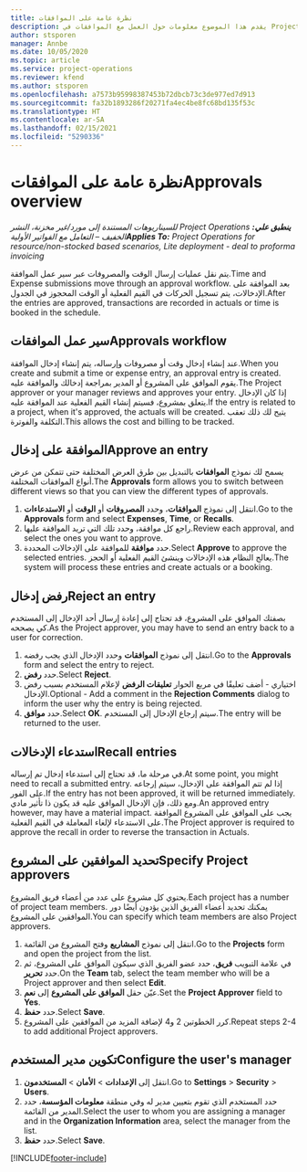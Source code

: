 ```yaml
---
title: نظرة عامة على الموافقات
description: يقدم هذا الموضوع معلومات حول العمل مع الموافقات في Project Operations.
author: stsporen
manager: Annbe
ms.date: 10/05/2020
ms.topic: article
ms.service: project-operations
ms.reviewer: kfend
ms.author: stsporen
ms.openlocfilehash: a7573b95998387453b72dbcb73c3de977ed7d913
ms.sourcegitcommit: fa32b1893286f20271fa4ec4be8fc68bd135f53c
ms.translationtype: HT
ms.contentlocale: ar-SA
ms.lasthandoff: 02/15/2021
ms.locfileid: "5290336"
---
```

# <a name="approvals-overview"></a><span data-ttu-id="5ff59-103">نظرة عامة على الموافقات</span><span class="sxs-lookup"><span data-stu-id="5ff59-103">Approvals overview</span></span>

<span data-ttu-id="5ff59-104">_**ينطبق علي:** ‏‫Project Operations للسيناريوهات المستندة إلى مورد/غير مخزنة‬، ‏‫النشر الخفيف – التعامل مع الفواتير الأولية‬_</span><span class="sxs-lookup"><span data-stu-id="5ff59-104">_**Applies To:** Project Operations for resource/non-stocked based scenarios, Lite deployment - deal to proforma invoicing_</span></span>

<span data-ttu-id="5ff59-105">يتم نقل عمليات إرسال الوقت والمصروفات عبر سير عمل الموافقة.</span><span class="sxs-lookup"><span data-stu-id="5ff59-105">Time and Expense submissions move through an approval workflow.</span></span> <span data-ttu-id="5ff59-106">بعد الموافقة على الإدخالات، يتم تسجيل الحركات في القيم الفعلية أو الوقت المحجوز في الجدول.</span><span class="sxs-lookup"><span data-stu-id="5ff59-106">After the entries are approved, transactions are recorded in actuals or time is booked in the schedule.</span></span>

## <a name="approvals-workflow"></a><span data-ttu-id="5ff59-107">سير عمل الموافقات</span><span class="sxs-lookup"><span data-stu-id="5ff59-107">Approvals workflow</span></span>
<span data-ttu-id="5ff59-108">عند إنشاء إدخال وقت أو مصروفات وإرساله، يتم إنشاء إدخال الموافقة.</span><span class="sxs-lookup"><span data-stu-id="5ff59-108">When you create and submit a time or expense entry, an approval entry is created.</span></span> <span data-ttu-id="5ff59-109">يقوم الموافق على المشروع أو المدير بمراجعة إدخالك والموافقة عليه.</span><span class="sxs-lookup"><span data-stu-id="5ff59-109">The Project approver or your manager reviews and approves your entry.</span></span> <span data-ttu-id="5ff59-110">إذا كان الإدخال يتعلق بمشروع، فسيتم إنشاء القيم الفعلية عند الموافقة عليه.</span><span class="sxs-lookup"><span data-stu-id="5ff59-110">If the entry is related to a project, when it's approved, the actuals will be created.</span></span> <span data-ttu-id="5ff59-111">يتيح لك ذلك تعقب التكلفة والفوترة.</span><span class="sxs-lookup"><span data-stu-id="5ff59-111">This allows the cost and billing to be tracked.</span></span> 

## <a name="approve-an-entry"></a><span data-ttu-id="5ff59-112">الموافقة على إدخال</span><span class="sxs-lookup"><span data-stu-id="5ff59-112">Approve an entry</span></span>
<span data-ttu-id="5ff59-113">يسمح لك نموذج **الموافقات** بالتبديل بين طرق العرض المختلفة حتى تتمكن من عرض أنواع الموافقات المختلفة.</span><span class="sxs-lookup"><span data-stu-id="5ff59-113">The **Approvals** form allows you to switch between different views so that you can view the different types of approvals.</span></span>
  
1. <span data-ttu-id="5ff59-114">انتقل إلى نموذج **الموافقات**، وحدد **المصروفات** أو **الوقت** أو **الاستدعاءات**.</span><span class="sxs-lookup"><span data-stu-id="5ff59-114">Go to the **Approvals** form and select **Expenses**, **Time**, or **Recalls**.</span></span>
2. <span data-ttu-id="5ff59-115">راجع كل موافقة، وحدد تلك التي تريد الموافقة عليها.</span><span class="sxs-lookup"><span data-stu-id="5ff59-115">Review each approval, and select the ones you want to approve.</span></span>
3. <span data-ttu-id="5ff59-116">حدد **موافقة** للموافقة على الإدخالات المحددة.</span><span class="sxs-lookup"><span data-stu-id="5ff59-116">Select **Approve** to approve the selected entries.</span></span>
<span data-ttu-id="5ff59-117">يعالج النظام هذه الإدخالات وينشئ القيم الفعلية أو الحجز.</span><span class="sxs-lookup"><span data-stu-id="5ff59-117">The system will process these entries and create actuals or a booking.</span></span>

## <a name="reject-an-entry"></a><span data-ttu-id="5ff59-118">رفض إدخال</span><span class="sxs-lookup"><span data-stu-id="5ff59-118">Reject an entry</span></span>
<span data-ttu-id="5ff59-119">بصفتك الموافق على المشروع، قد تحتاج إلى إعادة إرسال أحد الإدخال إلى المستخدم كي يصححه.</span><span class="sxs-lookup"><span data-stu-id="5ff59-119">As the Project approver, you may have to send an entry back to a user for correction.</span></span>
  
1. <span data-ttu-id="5ff59-120">انتقل إلى نموذج **الموافقات** وحدد الإدخال الذي يجب رفضه.</span><span class="sxs-lookup"><span data-stu-id="5ff59-120">Go to the **Approvals** form and select the entry to reject.</span></span> 
2. <span data-ttu-id="5ff59-121">حدد **رفض**.</span><span class="sxs-lookup"><span data-stu-id="5ff59-121">Select **Reject**.</span></span>
3. <span data-ttu-id="5ff59-122">اختياري - أضف تعليقًا في مربع الحوار **تعليقات الرفض** لإعلام المستخدم بسبب رفض الإدخال.</span><span class="sxs-lookup"><span data-stu-id="5ff59-122">Optional - Add a comment in the **Rejection Comments** dialog to inform the user why the entry is being rejected.</span></span>
4. <span data-ttu-id="5ff59-123">حدد **موافق**.</span><span class="sxs-lookup"><span data-stu-id="5ff59-123">Select **OK**.</span></span> <span data-ttu-id="5ff59-124">سيتم إرجاع الإدخال إلى المستخدم.</span><span class="sxs-lookup"><span data-stu-id="5ff59-124">The entry will be returned to the user.</span></span>
  
## <a name="recall-entries"></a><span data-ttu-id="5ff59-125">استدعاء الإدخالات</span><span class="sxs-lookup"><span data-stu-id="5ff59-125">Recall entries</span></span>
<span data-ttu-id="5ff59-126">في مرحلة ما، قد تحتاج إلى استدعاء إدخال تم إرساله.</span><span class="sxs-lookup"><span data-stu-id="5ff59-126">At some point, you might need to recall a submitted entry.</span></span> <span data-ttu-id="5ff59-127">إذا لم تتم الموافقة على الإدخال، سيتم إرجاعه على الفور.</span><span class="sxs-lookup"><span data-stu-id="5ff59-127">If the entry has not been approved, it will be returned immediately.</span></span> <span data-ttu-id="5ff59-128">ومع ذلك، فإن الإدخال الموافق عليه قد يكون ذا تأثير مادي.</span><span class="sxs-lookup"><span data-stu-id="5ff59-128">An approved entry however, may have a material impact.</span></span> <span data-ttu-id="5ff59-129">يجب على الموافق على المشروع الموافقة على الاستدعاء لإلغاء المعاملة في القيم الفعلية.</span><span class="sxs-lookup"><span data-stu-id="5ff59-129">The Project approver is required to approve the recall in order to reverse the transaction in Actuals.</span></span>

## <a name="specify-project-approvers"></a><span data-ttu-id="5ff59-130">تحديد الموافقين على المشروع</span><span class="sxs-lookup"><span data-stu-id="5ff59-130">Specify Project approvers</span></span>
<span data-ttu-id="5ff59-131">يحتوي كل مشروع على عدد من أعضاء فريق المشروع.</span><span class="sxs-lookup"><span data-stu-id="5ff59-131">Each project has a number of project team members.</span></span> <span data-ttu-id="5ff59-132">يمكنك تحديد أعضاء الفريق الذين يؤدون أيضًا دور الموافقين على المشروع.</span><span class="sxs-lookup"><span data-stu-id="5ff59-132">You can specify which team members are also Project approvers.</span></span>

1. <span data-ttu-id="5ff59-133">انتقل إلى نموذج **المشاريع** وفتح المشروع من القائمة.</span><span class="sxs-lookup"><span data-stu-id="5ff59-133">Go to the **Projects** form and open the project from the list.</span></span>
2. <span data-ttu-id="5ff59-134">في علامة التبويب **فريق**، حدد عضو الفريق الذي سيكون الموافق على المشروع، ثم حدد **تحرير**.</span><span class="sxs-lookup"><span data-stu-id="5ff59-134">On the **Team** tab, select the team member who will be a Project approver and then select **Edit**.</span></span>
3. <span data-ttu-id="5ff59-135">عيّن حقل **الموافق على المشروع** إلى **نعم**.</span><span class="sxs-lookup"><span data-stu-id="5ff59-135">Set the **Project Approver** field to **Yes**.</span></span>
4. <span data-ttu-id="5ff59-136">حدد **حفظ**.</span><span class="sxs-lookup"><span data-stu-id="5ff59-136">Select **Save**.</span></span>
5. <span data-ttu-id="5ff59-137">كرر الخطوتين 2 و4 لإضافة المزيد من الموافقين على المشروع.</span><span class="sxs-lookup"><span data-stu-id="5ff59-137">Repeat steps 2-4 to add additional Project approvers.</span></span>

## <a name="configure-the-users-manager"></a><span data-ttu-id="5ff59-138">تكوين مدير المستخدم</span><span class="sxs-lookup"><span data-stu-id="5ff59-138">Configure the user's manager</span></span>

1. <span data-ttu-id="5ff59-139">انتقل إلى **الإعدادات** > **الأمان** > **المستخدمون**.</span><span class="sxs-lookup"><span data-stu-id="5ff59-139">Go to **Settings** > **Security** > **Users**.</span></span>
2. <span data-ttu-id="5ff59-140">حدد المستخدم الذي تقوم بتعيين مدير له وفي منطقة **معلومات المؤسسة**، حدد المدير من القائمة.</span><span class="sxs-lookup"><span data-stu-id="5ff59-140">Select the user to whom you are assigning a manager and in the **Organization Information** area, select the manager from the list.</span></span> 
3. <span data-ttu-id="5ff59-141">حدد **حفظ**.</span><span class="sxs-lookup"><span data-stu-id="5ff59-141">Select **Save**.</span></span>




[!INCLUDE[footer-include](../includes/footer-banner.md)]
